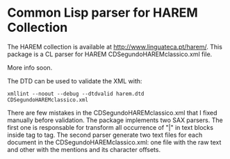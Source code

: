 
# Common Lisp parser for HAREM Collection

The HAREM collection is available at
http://www.linguateca.pt/harem/. This package is a CL parser for HAREM
CDSegundoHAREMclassico.xml file.

More info soon.

The DTD can be used to validate the XML with:

    xmllint --noout --debug --dtdvalid harem.dtd CDSegundoHAREMclassico.xml

There are few mistakes in the CDSegundoHAREMclassico.xml that I fixed
manually before validation. The package implements two SAX
parsers. The first one is responsable for transform all occurrence of
"|" in text blocks inside <alt> tag to <bar/> tag. The second parser
generate two text files for each document in the
CDSegundoHAREMclassico.xml: one file with the raw text and other with
the mentions and its character offsets.


   
